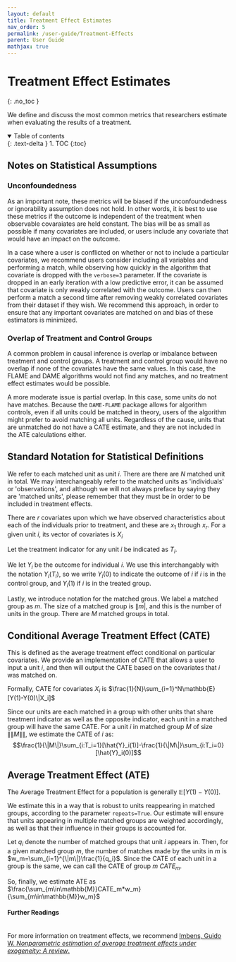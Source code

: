 ```yaml
---
layout: default
title: Treatment Effect Estimates
nav_order: 5
permalink: /user-guide/Treatment-Effects
parent: User Guide
mathjax: true
---
```


# Treatment Effect Estimates
{: .no_toc }

We define and discuss the most common metrics that researchers estimate when evaluating the results of a treatment.

<details open markdown="block">
  <summary>
    Table of contents
  </summary>
  {: .text-delta }
1. TOC
{:toc}
</details>


## Notes on Statistical Assumptions

### Unconfoundedness 

As an important note, these metrics will be biased if the unconfoundedness or ignorability assumption does not hold. In other words, it is best to use these metrics if the outcome is independent of the treatment when observable covaraiates are held constant. The bias will be as small as possible if many covariates are included, or users include any covariate that would have an impact on the outcome. 

In a case where a user is conflicted on whether or not to include a particular covariates, we recommend users consider including all variables and performing a match, while observing how quickly in the algorithm that covariate is dropped with the `verbose=3` parameter. If the covariate is dropped in an early iteration with a low predictive error, it can be assumed that covariate is only weakly correlated with the outcome. Users can then perform a match a second time after removing weakly correlated covariates from their dataset if they wish. We recommend this approach, in order to ensure that any important covariates are matched on and bias of these estimators is minimized.

### Overlap of Treatment and Control Groups

A common problem in causal inference is overlap or imbalance between treatment and control groups. A treatment and control group would have no overlap if none of the covariates have the same values. In this case, the FLAME and DAME algorithms would not find any matches, and no treatment effect estimates would be possible. 

A more moderate issue is partial overlap. In this case, some units do not have matches. Because the `DAME-FLAME` package allows for algorithm controls, even if all units could be matched in theory, users of the algorithm might prefer to avoid matching all units. Regardless of the cause, units that are unmatched do not have a CATE estimate, and they are not included in the ATE calculations either. 


## Standard Notation for Statistical Definitions

We refer to each matched unit as unit $i$. There are there are $N$ matched unit in total. We may interchangeably refer to the matched units as 'individuals' or 'observations', and although we will not always preface by saying they are 'matched units', please remember that they must be in order to be included in treatment effects. 

There are $r$ covariates upon which we have observed characteristics about each of the individuals prior to treatment, and these are $x_1$ through $x_r$. For a given unit $i$, its vector of covariates is $X_i$

Let the treatment indicator for any unit $i$ be indicated as $T_i$. 

We let $Y_i$ be the outcome for individual $i$. We use this interchangably with the notation $Y_i(T_i)$, so we write $Y_i(0)$ to indicate the outcome of $i$ if $i$ is in the control group, and $Y_i(1)$ if $i$ is in the treated group. 

Lastly, we introduce notation for the matched grous. We label a matched group as $m$. The size of a matched group is $\| m\vert$, and this is the number of units in the group. There are $M$ matched groups in total. 


## Conditional Average Treatment Effect (CATE)

This is defined as the average treatment effect conditional on particular covariates. We provide an implementation of CATE that allows a user to input a unit $i$, and then will output the CATE based on the covariates that $i$ was matched on. 

Formally, CATE for covariates $X_i$ is $\frac{1}{N}\sum_{i=1}^N\mathbb{E}[Y(1)-Y(0)\|X_i]$

Since our units are each matched in a group with other units that share treatment indicator as well as the opposite indicator, each unit in a matched group will have the same CATE. For a unit $i$ in matched group $M$ of size $\|\|M\|\|$, we estimate the CATE of $i$ as: $$\frac{1}{\|M\|}\sum_{i:T_i=1}[\hat{Y}_i(1)]-\frac{1}{\|M\|}\sum_{i:T_i=0}[\hat{Y}_i(0)]$$


## Average Treatment Effect (ATE)

The Average Treatment Effect for a population is generally $\mathbb{E}[Y(1)-Y(0)]$. 

We estimate this in a way that is robust to units reappearing in matched groups, according to the parameter `repeats=True`. Our estimate will ensure that units appearing in multiple matched groups are weighted accordingly, as well as that their influence in their groups is accounted for. 

Let $q_i$ denote the number of matched groups that unit $i$ appears in. Then, for a given matched group $m$, the number of matches made by the units in $m$ is $w_m=\sum_{i=1}^{\|m\|}\frac{1}{q_i}$. Since the CATE of each unit in a group is the same, we can call the CATE of group $m$ $\mathit{CATE}_m$. 

So, finally, we estimate ATE as $\frac{\sum_{m\in\mathbb{M}}CATE_m*w_m}{\sum_{m\in\mathbb{M}}w_m}$

<div class="language-markdown highlighter-rouge">
  <h4>Further Readings</h4>
  <br/>
  For more information on treatment effects, we recommend 
  <a href="https://www.mitpressjournals.org/doi/pdfplus/10.1162/003465304323023651?casa_token=fkH1Z_M2FG4AAAAA:MC8V9YAzYAn9YeT4cVvHQF0ZL12QsL8ZVFDX4juiQysLG5auaWyxdSzVrKINkH8nXwlN4P2r0wRq">
    Imbens, Guido W. <i>Nonparametric estimation of average treatment effects under exogeneity: A review</i>.
  </a>
</div>




